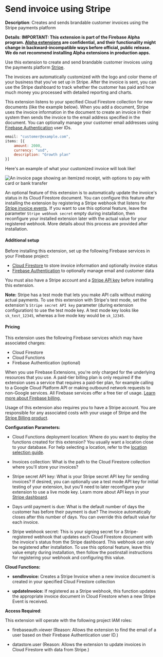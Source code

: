 # Send invoice using Stripe

**Description**: Creates and sends brandable customer invoices using the Stripe payments platform



**Details**: **IMPORTANT: This extension is part of the Firebase Alpha program. [Alpha extensions](https://accounts.google.com/AccountChooser?service=gerritcodereview&continue=https://dev-partners.googlesource.com/login/samples/firebase/extensions-alpha/) are confidential, and their functionality might change in backward-incompatible ways before official, public release. We do not recommend installing Alpha extensions in production apps.**

Use this extension to create and send brandable customer invoices using the payments platform [Stripe](https://www.stripe.com/).

The invoices are automatically customized with the logo and color theme of your business that you've set up in Stripe. After the invoice is sent, you can use the Stripe dashboard to track whether the customer has paid and how much money you processed with detailed reporting and charts.

This extension listens to your specified Cloud Firestore collection for new documents (like the example below). When you add a document, Stripe uses the invoice information in the document to create an invoice in their system then sends the invoice to the email address specified in the document. You can optionally manage your customer email addresses using [Firebase Authentication](https://firebase.google.com/docs/auth) user IDs. 

```js
email: "customer@example.com",
items: [{
    amount: 2000,
    currency: "usd",
    description: "Growth plan"
}]
```

Here's an example of what your customized invoice will look like!

![An invoice page showing an itemized receipt, with options to pay with card or bank transfer](https://www.gstatic.com/mobilesdk/200421_mobilesdk/hosted-invoice-page.png)

An optional feature of this extension is to automatically update the invoice's status in its Cloud Firestore document. You can configure this feature after installing the extension by registering a Stripe webhook that listens for [Stripe invoice events](https://stripe.com/docs/api/events/types#event_types-invoice.created). If you want to use this optional feature, leave the parameter `Stripe webhook secret` empty during installation, then reconfigure your installed extension later with the actual value for your registered webhook. More details about this process are provided after installation.

#### Additional setup

Before installing this extension, set up the following Firebase services in your Firebase project:

* [Cloud Firestore](https://firebase.google.com/docs/firestore) to store invoice information and optionally invoice status
* [Firebase Authentication](https://firebase.google.com/docs/auth) to optionally manage email and customer data

You must also have a Stripe account and a [Stripe API key](https://dashboard.stripe.com/apikeys) before installing this extension.

**Note:** Stripe has a test mode that lets you make API calls without making actual payments. To use this extension with Stripe's test mode, set the extension's `Stripe secret API key` parameter (during extension configuration) to use the test mode key. A test mode key looks like `sk_test_12345`, whereas a live mode key would be `sk_12345`.

#### Pricing

This extension uses the following Firebase services which may have associated charges:

* Cloud Firestore
* Cloud Functions
* Firebase Authentication (optional)

When you use Firebase Extensions, you're only charged for the underlying resources that you use. A paid-tier billing plan is only required if the extension uses a service that requires a paid-tier plan, for example calling to a Google Cloud Platform API or making outbound network requests to non-Google services. All Firebase services offer a free tier of usage. [Learn more about Firebase billing.](https://firebase.google.com/pricing)

Usage of this extension also requires you to have a Stripe account. You are responsible for any associated costs with your usage of Stripe and the [Stripe Billing product](https://stripe.com/pricing#billing-pricing).




**Configuration Parameters:**

* Cloud Functions deployment location: Where do you want to deploy the functions created for this extension? You usually want a location close to your database. For help selecting a location, refer to the [location selection guide](https://firebase.google.com/docs/functions/locations).

* Invoices collection: What is the path to the Cloud Firestore collection where you'll store your invoices?

* Stripe secret API key: What is your Stripe secret API key for sending invoices? If desired, you can optionally use a test mode API key for initial testing of your extension, but you'll need to later reconfigure your extension to use a live mode key. Learn more about API keys in your [Stripe dashboard](https://dashboard.stripe.com/apikeys).

* Days until payment is due: What is the default number of days the customer has before their payment is due? The invoice automatically closes after this number of days. You can override this default value for each invoice.

* Stripe webhook secret: This is your signing secret for a Stripe-registered webhook that updates each Cloud Firestore document with the invoice's status from the Stripe dashboard. This webhook can only be registered after installation. To use this optional feature, leave this value empty during installation, then follow the postinstall instructions for registering your webhook and configuring this value.



**Cloud Functions:**

* **sendInvoice:** Creates a Stripe Invoice when a new invoice document is created in your specified Cloud Firestore collection

* **updateInvoice:** If registered as a Stripe webhook, this function updates the appropriate invoice document in Cloud Firestore when a new Stripe Event is received.



**Access Required**:



This extension will operate with the following project IAM roles:

* firebaseauth.viewer (Reason: Allows the extension to find the email of a user based on their Firebase Authentication user ID.)

* datastore.user (Reason: Allows the extension to update invoices in Cloud Firestore with data from Stripe.)
